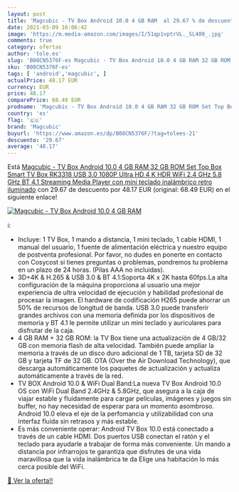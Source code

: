 ```yaml
---
layout: post
title: 'Magcubic - TV Box Android 10.0 4 GB RAM  al 29.67 % de descuento'
date: 2021-03-09 16:06:42
image: 'https://m.media-amazon.com/images/I/51qp1vptrVL._SL400_.jpg'
comments: true
category: ofertas
author: 'tole.es'
slug: 'B08CN5376F-es Magcubic - TV Box Android 10.0 4 GB RAM 32 GB ROM Set Top...'
sku: 'B08CN5376F-es'
tags: [ 'android','magcubic', ]
actualPrice: 48.17 EUR
currency: EUR
price: 48.17
comparePrice: 68.49 EUR
prodname: 'Magcubic - TV Box Android 10.0 4 GB RAM 32 GB ROM Set Top Box Smart TV Box RK3318 USB 3.0 1080P Ultra HD 4 K HDR WiFi 2.4 GHz 5.8 GHz BT 4.1 Streaming Media Player con mini teclado inalámbrico retro iluminado'
country: 'es'
flag: '🇪🇸'
brand: 'Magcubic'
buyurl: 'https://www.amazon.es/dp/B08CN5376F/?tag=tolees-21'
descuento: '29.67'
average: '48.17'
---
```


Está [Magcubic - TV Box Android 10.0 4 GB RAM 32 GB ROM Set Top Box Smart TV Box RK3318 USB 3.0 1080P Ultra HD 4 K HDR WiFi 2.4 GHz 5.8 GHz BT 4.1 Streaming Media Player con mini teclado inalámbrico retro iluminado](https://www.amazon.es/dp/B08CN5376F/?tag=tolees-21) con 29.67 de descuento por 48.17 EUR (original: 68.49 EUR) en el siguiente enlace!

[![Magcubic - TV Box Android 10.0 4 GB RAM ](https://m.media-amazon.com/images/I/51qp1vptrVL._SL400_.jpg)](https://www.amazon.es/dp/B08CN5376F/?tag=tolees-21)

ℹ️:

- Incluye: 1 TV Box, 1 mando a distancia, 1 mini teclado, 1 cable HDMI, 1 manual del usuario, 1 fuente de alimentación eléctrica y nuestro equipo de postventa profesional. Por favor, no dudes en ponerte en contacto con Cosycost si tienes preguntas o problemas, pondremos tu problema en un plazo de 24 horas. (Pilas AAA no incluidas).
- 3D+4K & H.265 & USB 3.0 & BT 4.1:Soporta 4K x 2K hasta 60fps.La alta configuración de la máquina proporciona al usuario una mejor experiencia de ultra velocidad de ejecución y habilidad profesional de procesar la imagen. El hardware de codificación H265 puede ahorrar un 50% de recursos de longitud de banda. USB 3.0 puede transferir grandes archivos con una memoria definida por los dispositivos de memoria y BT 4.1 le permite utilizar un mini teclado y auriculares para disfrutar de la caja.
- 4 GB RAM + 32 GB ROM: la TV Box tiene una actualización de 4 GB/32 GB con memoria flash de alta velocidad. También puede ampliar la memoria a través de un disco duro adicional de 1 TB, tarjeta SD de 32 GB y tarjeta TF de 32 GB. OTA (Over the Air Download Technology), que descarga automáticamente los paquetes de actualización y actualiza automáticamente a través de la red.
- TV BOX Android 10.0 & WiFi Dual Band:La nueva TV Box Android 10.0 OS con WiFi Dual Band 2.4GHz & 5.8GHz, que asegura a la caja de viajar estable y fluidamente para cargar películas, imágenes y juegos sin buffer, no hay necesidad de esperar para un momento asombroso. Android 10.0 eleva el eje de la perfomancia y utilizabilidad con una interfaz fluida sin retrasos y más estable.
- Es más conveniente operar: Android TV Box 10.0 está conectado a través de un cable HDMI. Dos puertos USB conectan el ratón y el teclado para ayudarle a trabajar de forma más conveniente. Un mando a distancia por infrarrojos te garantiza que disfrutes de una vida maravillosa que la vida inalámbrica te da Elige una habitación lo más cerca posible del WiFi.

[🛒 Ver la oferta!!](https://www.amazon.es/dp/B08CN5376F/?tag=tolees-21)
